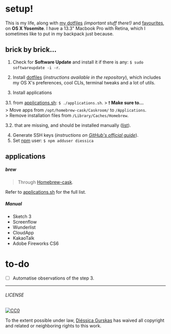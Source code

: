 # setup!
This is my life, along with [my dotfiles](https://github.com/diessica/dotfiles) *(important stuff there!)* and [favourites](https://github.com/diessica/favourites), on **OS X Yosemite**. I have a 13.3" Macbook Pro with Retina, which I sometimes like to put in my backpack just because.


## brick by brick...
1. Check for **Software Update** and install it if there is any: `$ sudo softwareupdate -i -r`.

2. Install [dotfiles](https://github.com/diessica/dotfiles) (*instructions available in the repository*), which includes my OS X's preferences, cool CLIs, terminal tweaks and a lot of utils.

3. Install applications

  3.1. from [applications.sh](https://raw.githubusercontent.com/diessica/setup/master/applications.sh): `$ ./applications.sh`.
    > :exclamation: **Make sure to...**<br>
    > Move apps from `/opt/homebrew-cask/Caskroom/` to `/Applications`.<br>
    > Remove installation files from `/Library/Caches/Homebrew`.

  3.2. that are missing, and should be installed manually ([list](https://github.com/diessica/setup#manual)).

4. Generate SSH keys (*instructions on [GitHub's official guide](https://help.github.com/articles/generating-ssh-keys/#platform-mac)*).
5. Set [npm](https://npmjs.org) user: `$ npm adduser diessica`

## applications

##### brew
> Through [Homebrew-cask](http://caskroom.io).

Refer to [applications.sh](https://github.com/diessica/setup/blob/master/applications.sh) for the full list.

##### Manual
* Sketch 3
* Screenflow
* Wunderlist
* CloudApp
* KakaoTalk
* Adobe Fireworks CS6


# to-do
- [ ] Automatise observations of the step 3.

---

###### LICENSE

[![CC0](http://i.creativecommons.org/p/zero/1.0/88x31.png)](http://creativecommons.org/publicdomain/zero/1.0/)

To the extent possible under law, [Diéssica Gurskas](http://diessi.ca) has waived all copyright and related or neighboring rights to this work.
